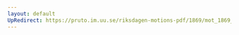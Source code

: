 ```yaml
---
layout: default
UpRedirect: https://pruto.im.uu.se/riksdagen-motions-pdf/1869/mot_1869__ak__295/mot_1869__ak__295-001.pdf
---
```

